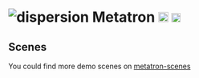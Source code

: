 ![dispersion](https://github.com/tsssni/metatron-scenes/raw/master/dispersion/dispersion.png)
Metatron
[<img src="https://builtwithnix.org/badge.svg" height="20">](https://builtwithnix.org)
[<img src="https://img.shields.io/endpoint.svg?url=https%3A%2F%2Fgarnix.io%2Fapi%2Fbadges%2Ftsssni%2Fmetatron%3Fbranch%3Dmaster" height="18">](https://garnix.io/repo/tsssni/metatron)
========

## Scenes

You could find more demo scenes on [metatron-scenes](https://github.com/tsssni/metatron-scenes)
